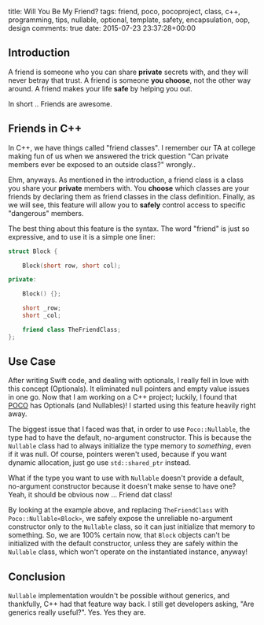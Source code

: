 title: Will You Be My Friend?
tags: friend, poco, pocoproject, class, c++, programming, tips, nullable, optional, template, safety, encapsulation, oop, design
comments: true
date: 2015-07-23 23:37:28+00:00

## Introduction

A friend is someone who you can share __private__ secrets with, and they will never betray that trust. A friend is someone __you choose__, not the other way around. A friend makes your life __safe__ by helping you out.

In short .. Friends are awesome. 

## Friends in C++

In C++, we have things called "friend classes". I remember our TA at college making fun of us when we answered the trick question "Can private members ever be exposed to an outside class?" wrongly..

Ehm, anyways. As mentioned in the introduction, a friend class is a class you share your __private__ members with. You __choose__ which classes are your friends by declaring them as friend classes in the class definition. Finally, as we will see, this feature will allow you to __safely__ control access to specific "dangerous" members.

The best thing about this feature is the syntax. The word "friend" is just so expressive, and to use it is a simple one liner:

```cpp
struct Block {

    Block(short row, short col);

private:

    Block() {};

    short _row;
    short _col;

    friend class TheFriendClass;
};
```

## Use Case

After writing Swift code, and dealing with optionals, I really fell in love with this concept (Optionals). It eliminated null pointers and empty value issues in one go. Now that I am working on a C++ project; luckily, I found that [POCO](http://pocoproject.org) has Optionals (and Nullables)! I started using this feature heavily right away.

The biggest issue that I faced was that, in order to use `Poco::Nullable`, the type had to have the default, no-argument constructor. This is because the `Nullable` class had to always initialize the type memory to _something_, even if it was null. Of course, pointers weren't used, because if you want dynamic allocation, just go use `std::shared_ptr` instead.

What if the type you want to use with `Nullable` doesn't provide a default, no-argument constructor because it doesn't make sense to have one? Yeah, it should be obvious now ... Friend dat class!

By looking at the example above, and replacing `TheFriendClass` with `Poco::Nullable<Block>`, we safely expose the unreliable no-argument constructor only to the `Nullable` class, so it can just initialize that memory to something. So, we are 100% certain now, that `Block` objects can't be initialized with the default constructor, unless they are safely within the `Nullable` class, which won't operate on the instantiated instance, anyway!

## Conclusion

`Nullable` implementation wouldn't be possible without generics, and thankfully, C++ had that feature way back. I still get developers asking, "Are generics really useful?". Yes. Yes they are.
